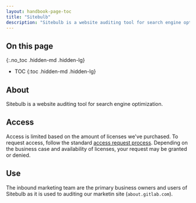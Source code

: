 ```yaml
---
layout: handbook-page-toc
title: "Sitebulb"
description: "Sitebulb is a website auditing tool for search engine optimization."
---
```


## On this page
{:.no_toc .hidden-md .hidden-lg}

- TOC
{:toc .hidden-md .hidden-lg}

## About

Sitebulb is a website auditing tool for search engine optimization.

## Access

Access is limited based on the amount of licenses we've purchased. To request access, follow the standard [access request process](https://about.gitlab.com/handbook/business-technology/team-member-enablement/onboarding-access-requests/access-requests/). Depending on the business case and availability of licenses, your request may be granted or denied. 

## Use

The inbound marketing team are the primary business owners and users of Sitebulb as it is used to auditing our marketin site (`about.gitlab.com`). 

